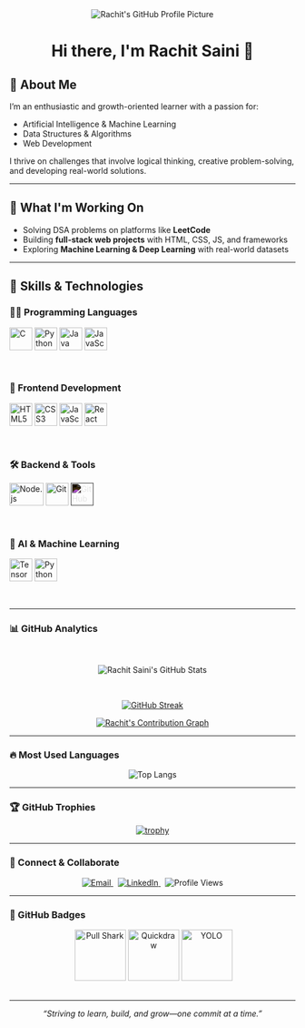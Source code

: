 
<div align="center" class="profile-pic-container">
  <img src="https://github.com/rachit0910d.png" alt="Rachit's GitHub Profile Picture" class="profile-pic" />
</div>

<h1 align="center">Hi there, I'm Rachit Saini 👋</h1>

## 💼 About Me
I’m an enthusiastic and growth-oriented learner with a passion for:
- Artificial Intelligence & Machine Learning  
- Data Structures & Algorithms  
- Web Development  

I thrive on challenges that involve logical thinking, creative problem-solving, and developing real-world solutions.

---

## 🚀 What I'm Working On
- Solving DSA problems on platforms like **LeetCode**
- Building **full-stack web projects** with HTML, CSS, JS, and frameworks
- Exploring **Machine Learning & Deep Learning** with real-world datasets

---

## 🧰 Skills & Technologies

### 👨‍💻 Programming Languages
<p align="left">
  <img src="https://cdn.jsdelivr.net/gh/devicons/devicon/icons/c/c-original.svg" alt="C" width="40" height="40"/>
  <img src="https://cdn.jsdelivr.net/gh/devicons/devicon/icons/python/python-original.svg" alt="Python" width="40" height="40"/>
  <img src="https://cdn.jsdelivr.net/gh/devicons/devicon/icons/java/java-original.svg" alt="Java" width="40" height="40"/>
  <img src="https://cdn.jsdelivr.net/gh/devicons/devicon/icons/javascript/javascript-original.svg" alt="JavaScript" width="40" height="40"/>
</p>


<br>

### 🎨 Frontend Development
<p align="left">
  <img src="https://cdn.jsdelivr.net/gh/devicons/devicon/icons/html5/html5-original.svg" alt="HTML5" width="40" height="40"/>
  <img src="https://cdn.jsdelivr.net/gh/devicons/devicon/icons/css3/css3-original.svg" alt="CSS3" width="40" height="40"/>
  <img src="https://cdn.jsdelivr.net/gh/devicons/devicon/icons/javascript/javascript-original.svg" alt="JavaScript" width="40" height="40"/>
  <img src="https://cdn.jsdelivr.net/gh/devicons/devicon/icons/react/react-original.svg" alt="React" width="40" height="40"/>
</p>

<br>

### 🛠️ Backend & Tools
<p align="left">
  <img src="https://cdn.jsdelivr.net/gh/devicons/devicon/icons/nodejs/nodejs-plain-wordmark.svg" alt="Node.js" width="60" height="40"/>
  <img src="https://cdn.jsdelivr.net/gh/devicons/devicon/icons/git/git-original.svg" alt="Git" width="40" height="40"/>
  <img src="https://cdn.jsdelivr.net/gh/devicons/devicon/icons/github/github-original.svg" alt="GitHub" width="40" height="40" style="filter: invert(1);" />
</p>

<br>

### 🤖 AI & Machine Learning
<p align="left">
  <img src="https://cdn.jsdelivr.net/gh/devicons/devicon/icons/tensorflow/tensorflow-original.svg" alt="TensorFlow" width="40" height="40"/>
  <img src="https://cdn.jsdelivr.net/gh/devicons/devicon/icons/python/python-original.svg" alt="Python (for ML)" width="40" height="40"/>
</p>

<br>

---

### 📊 GitHub Analytics

<div align="center">

<br>

![Rachit Saini's GitHub Stats](https://github-readme-stats.vercel.app/api?username=Rachit0910d&show_icons=true&theme=github_dark&count_private=true&hide=stars&hide_title=false)

<br>

[![GitHub Streak](https://github-readme-streak-stats.herokuapp.com?user=Rachit0910d&theme=highcontrast&date_format=M%20j%5B%2C%20Y%5D)](https://git.io/streak-stats)

<!-- GitHub Contributions Graph -->
[![Rachit's Contribution Graph](https://github-readme-activity-graph.vercel.app/graph?username=Rachit0910d&theme=rogue)](https://github.com/Rachit0910d)

</div>

---

### 🔥 Most Used Languages

<div align="center">

<!-- Most Used Languages -->
![Top Langs](https://github-readme-stats.vercel.app/api/top-langs/?username=Rachit0910d&layout=compact&theme=tokyonight&langs_count=10)

</div>

---

### 🏆 GitHub Trophies

<div align="center">

[![trophy](https://github-profile-trophy.vercel.app/?username=Rachit0910d&theme=onedark&margin-w=10&row=1&no-bg=true)](https://github.com/ryo-ma/github-profile-trophy)

</div>

---

### 🤝 Connect & Collaborate

<div align="center">

<a href="mailto:rachitsaini0910d@gmail.com" target="_blank">
  <img src="https://img.shields.io/badge/Gmail-D14836?style=for-the-badge&logo=gmail&logoColor=white" alt="Email" />
</a>
&nbsp;
<a href="www.linkedin.com/in/rachit-saini-61638b318" target="_blank">
  <img src="https://img.shields.io/badge/LinkedIn-0A66C2?style=for-the-badge&logo=linkedin&logoColor=white" alt="LinkedIn" />
</a>
&nbsp;
<img src="https://komarev.com/ghpvc/?username=Rachit0910d&label=Profile%20views&color=0e75b6&style=for-the-badge" alt="Profile Views" />

</div>

---

### 🧷 GitHub Badges

<div align="center">

<!-- GitHub Achievements Badges -->
<img src="https://github.com/rachit0910d.png?size=100" width="0" height="0" alt="Invisible placeholder for layout"/>
<img src="https://github.githubassets.com/images/modules/profile/achievements/pull-shark-default.png" title="Pull Shark - Merged a pull request" alt="Pull Shark" width="90" />
<img src="https://github.githubassets.com/images/modules/profile/achievements/quickdraw-default.png" title="Quickdraw - Closed an issue or pull request within 5 minutes" alt="Quickdraw" width="90" />
<img src="https://github.githubassets.com/images/modules/profile/achievements/yolo-default.png" title="YOLO - Merged a pull request without review" alt="YOLO" width="90" />
<br/><br/>


</div>

---


<p align="center">
  <i>“Striving to learn, build, and grow—one commit at a time.”</i>
</p>
